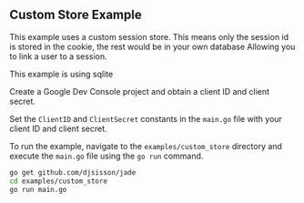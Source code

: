 ## Custom Store Example

This example uses a custom session store.
This means only the session id is stored in the cookie, the rest would be in your own database
Allowing you to link a user to a session.

This example is using sqlite

Create a Google Dev Console project and obtain a client ID and client secret.

Set the `ClientID` and `ClientSecret` constants in the `main.go` file with your client ID and client secret.

To run the example, navigate to the `examples/custom_store` directory and execute the `main.go` file using the `go run` command.

```bash
go get github.com/djsisson/jade
cd examples/custom_store
go run main.go
```
